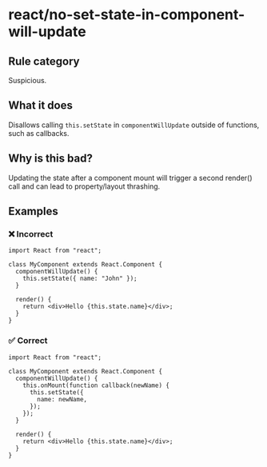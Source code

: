 # react/no-set-state-in-component-will-update

## Rule category

Suspicious.

## What it does

Disallows calling `this.setState` in `componentWillUpdate` outside of functions, such as callbacks.

## Why is this bad?

Updating the state after a component mount will trigger a second render() call and can lead to property/layout thrashing.

## Examples

### ❌ Incorrect

```tsx
import React from "react";

class MyComponent extends React.Component {
  componentWillUpdate() {
    this.setState({ name: "John" });
  }

  render() {
    return <div>Hello {this.state.name}</div>;
  }
}
```

### ✅ Correct

```tsx
import React from "react";

class MyComponent extends React.Component {
  componentWillUpdate() {
    this.onMount(function callback(newName) {
      this.setState({
        name: newName,
      });
    });
  }

  render() {
    return <div>Hello {this.state.name}</div>;
  }
}
```
